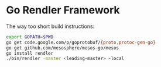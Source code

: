 Go Rendler Framework
========

The way too short build instructions:

```bash
export GOPATH=$PWD
go get code.google.com/p/goprotobuf/{proto,protoc-gen-go}
go get github.com/mesosphere/mesos-go/mesos
go install rendler
./bin/rendler -master <leading-master> -local
```


